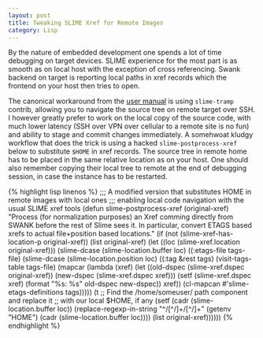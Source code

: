 ```yaml
---
layout: post
title: Tweaking SLIME Xref for Remote Images
category: Lisp
---
```

By the nature of embedded development one spends a lot of time debugging on target devices. SLIME experience for the most part is as smooth as on local host with the exception of cross referencing. Swank backend on target is reporting local paths in xref records which the frontend on your host then tries to open.

The canonical workaround from the [user manual](https://slime.common-lisp.dev/doc/slime.pdf) is using `slime-tramp` contrib, allowing you to navigate the source tree on remote target over SSH. I however greatly prefer to work on the local copy of the source code, with much lower latency (SSH over VPN over cellular to a remote site is no fun) and ability to stage and commit changes immediately. A somehwoat kludgy workflow that does the trick is using a hacked `slime-postprocess-xref` below to substitute `$HOME` in xref records. The source tree in remote home has to be placed in the same relative location as on your host. One should also remember copying their local tree to remote at the end of debugging session, in case the instance has to be restarted.

{% highlight lisp linenos %}
;;; A modified version that substitutes HOME in remote images with local ones
;;; enabling local code navigation with the usual SLIME xref tools
(defun slime-postprocess-xref (original-xref)
  "Process (for normalization purposes) an Xref comming directly
from SWANK before the rest of Slime sees it. In particular,
convert ETAGS based xrefs to actual file+position based
locations."
  (if (not (slime-xref-has-location-p original-xref))
      (list original-xref)
    (let ((loc (slime-xref.location original-xref)))
      (slime-dcase (slime-location.buffer loc)
        ((:etags-file tags-file)
         (slime-dcase (slime-location.position loc)
           ((:tag &rest tags)
            (visit-tags-table tags-file)
            (mapcar (lambda (xref)
                      (let ((old-dspec (slime-xref.dspec original-xref))
                            (new-dspec (slime-xref.dspec xref)))
                        (setf (slime-xref.dspec xref)
                              (format "%s: %s" old-dspec new-dspec))
                        xref))
                    (cl-mapcan #'slime-etags-definitions tags)))))
        (t
         ;; Find the /home/someuser/ path component and replace it
         ;; with our local $HOME, if any
         (setf (cadr (slime-location.buffer loc))
               (replace-regexp-in-string "^/[^/]+/[^/]+"
                                         (getenv "HOME")
                                         (cadr (slime-location.buffer loc))))
         (list original-xref))))))
{% endhighlight %}
